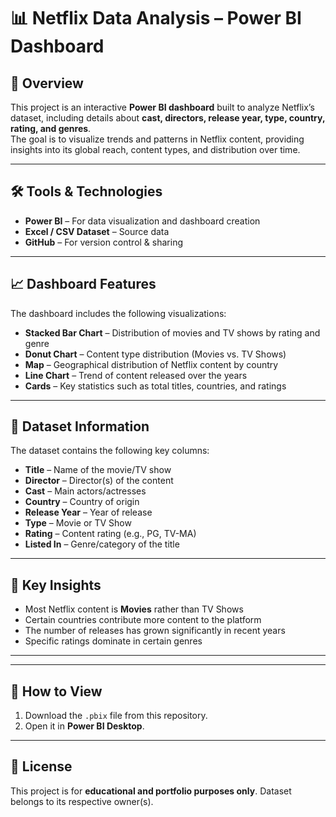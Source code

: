 # 📊 Netflix Data Analysis – Power BI Dashboard

## 📌 Overview
This project is an interactive **Power BI dashboard** built to analyze Netflix’s dataset, including details about **cast, directors, release year, type, country, rating, and genres**.  
The goal is to visualize trends and patterns in Netflix content, providing insights into its global reach, content types, and distribution over time.

---

## 🛠 Tools & Technologies
- **Power BI** – For data visualization and dashboard creation  
- **Excel / CSV Dataset** – Source data  
- **GitHub** – For version control & sharing  

---

## 📈 Dashboard Features
The dashboard includes the following visualizations:

- **Stacked Bar Chart** – Distribution of movies and TV shows by rating and genre  
- **Donut Chart** – Content type distribution (Movies vs. TV Shows)  
- **Map** – Geographical distribution of Netflix content by country  
- **Line Chart** – Trend of content released over the years  
- **Cards** – Key statistics such as total titles, countries, and ratings  

---

## 📂 Dataset Information
The dataset contains the following key columns:
- **Title** – Name of the movie/TV show  
- **Director** – Director(s) of the content  
- **Cast** – Main actors/actresses  
- **Country** – Country of origin  
- **Release Year** – Year of release  
- **Type** – Movie or TV Show  
- **Rating** – Content rating (e.g., PG, TV-MA)  
- **Listed In** – Genre/category of the title  

---

## 🎯 Key Insights
- Most Netflix content is **Movies** rather than TV Shows  
- Certain countries contribute more content to the platform  
- The number of releases has grown significantly in recent years  
- Specific ratings dominate in certain genres  

---

---

## 🚀 How to View
1. Download the `.pbix` file from this repository.  
2. Open it in **Power BI Desktop**.  

---

## 📜 License
This project is for **educational and portfolio purposes only**. Dataset belongs to its respective owner(s).
